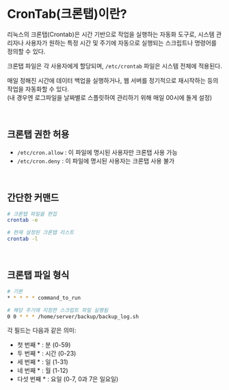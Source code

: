 # CronTab(크론탭)이란?

리눅스의 크론탭(Crontab)은 시간 기반으로 작업을 실행하는 자동화 도구로, 시스템 관리자나 사용자가 원하는 특정 시간 및 주기에 자동으로 실행되는 스크립트나 명령어를 정의할 수 있다. 

크론탭 파일은 각 사용자에게 할당되며, `/etc/crontab` 파일은 시스템 전체에 적용된다.

매일 정해진 시간에 데이터 백업을 실행하거나, 웹 서버를 정기적으로 재시작하는 등의 작업을 자동화할 수 있다. </br>
(내 경우엔 로그파일을 날짜별로 스플릿하여 관리하기 위해 매일 00시에 돌게 설정)

<br/>

## 크론탭 권한 허용
- `/etc/cron.allow` : 이 파일에 명시된 사용자만 크론탭 사용 가능
- `/etc/cron.deny` : 이 파일에 명시된 사용자는 크론탭 사용 불가

<br/>

## 간단한 커맨드

```bash
# 크론탭 파일을 편집
crontab -e

# 현재 설정된 크론탭 리스트
crontab -l
```

<br/>

## 크론탭 파일 형식
```bash
# 기본
* * * * * command_to_run

# 해당 주기에 지정한 스크립트 파일 실행됨
0 0 * * * /home/server/backup/backup_log.sh 
```

각 필드는 다음과 같은 의미:
- 첫 번째  *  :   분 (0-59)
- 두 번째  *  :   시간 (0-23)
- 세 번째  *  :   일 (1-31)
- 네 번째  *  :   월 (1-12)
- 다섯 번째  *  :   요일 (0-7, 0과 7은 일요일)
